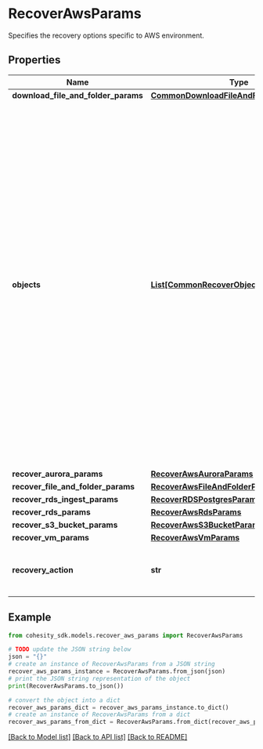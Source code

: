 # RecoverAwsParams

Specifies the recovery options specific to AWS environment.

## Properties

Name | Type | Description | Notes
------------ | ------------- | ------------- | -------------
**download_file_and_folder_params** | [**CommonDownloadFileAndFolderParams**](CommonDownloadFileAndFolderParams.md) |  | [optional] 
**objects** | [**List[CommonRecoverObjectSnapshotParams]**](CommonRecoverObjectSnapshotParams.md) | Specifies the list of recover Object parameters. This property is mandatory for all recovery action types except recover vms. While recovering VMs, a user can specify snapshots of VM&#39;s or a Protection Group Run details to recover all the VM&#39;s that are backed up by that Run. For recovering files, specifies the object contains the file to recover. | [optional] 
**recover_aurora_params** | [**RecoverAwsAuroraParams**](RecoverAwsAuroraParams.md) |  | [optional] 
**recover_file_and_folder_params** | [**RecoverAwsFileAndFolderParams**](RecoverAwsFileAndFolderParams.md) |  | [optional] 
**recover_rds_ingest_params** | [**RecoverRDSPostgresParams**](RecoverRDSPostgresParams.md) |  | [optional] 
**recover_rds_params** | [**RecoverAwsRdsParams**](RecoverAwsRdsParams.md) |  | [optional] 
**recover_s3_bucket_params** | [**RecoverAwsS3BucketParams**](RecoverAwsS3BucketParams.md) |  | [optional] 
**recover_vm_params** | [**RecoverAwsVmParams**](RecoverAwsVmParams.md) |  | [optional] 
**recovery_action** | **str** | Specifies the type of recover action to be performed. | 

## Example

```python
from cohesity_sdk.models.recover_aws_params import RecoverAwsParams

# TODO update the JSON string below
json = "{}"
# create an instance of RecoverAwsParams from a JSON string
recover_aws_params_instance = RecoverAwsParams.from_json(json)
# print the JSON string representation of the object
print(RecoverAwsParams.to_json())

# convert the object into a dict
recover_aws_params_dict = recover_aws_params_instance.to_dict()
# create an instance of RecoverAwsParams from a dict
recover_aws_params_from_dict = RecoverAwsParams.from_dict(recover_aws_params_dict)
```
[[Back to Model list]](../README.md#documentation-for-models) [[Back to API list]](../README.md#documentation-for-api-endpoints) [[Back to README]](../README.md)


